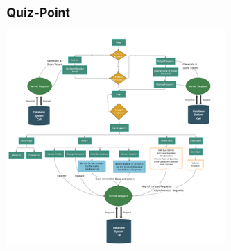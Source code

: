 # Quiz-Point
![Online Assessment Platform Flowchart](https://github.com/shubham4756/Quiz-Point/blob/main/Quiz%20Point%20Flowchat.jpg)
